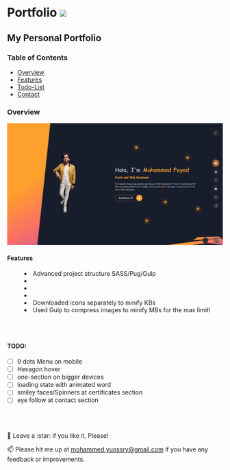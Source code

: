 # <a>Portfolio <img src="https://media.giphy.com/media/Ie3U6gTmbY4KTQtOPJ/giphy.gif" width="30px" style="max-width: 100%;"></a>

## My Personal Portfolio

### Table of Contents

- [Overview](#Overview)
- [Features](#Features)
- [Todo-List](#TODO)
- [Contact](#Contact)

### Overview

![Preview page](preview.webp)

#### Features

<menu>
	<li>Advanced project structure SASS/Pug/Gulp </li>
	<li></li>
	<li></li>
	<li></li>
	<li>Downloaded icons separately to minify KBs</li>
	<li>Used Gulp to compress images to minify MBs for the max limit!</li>
</menu>

<br>
<br>

#### TODO:

- [ ] 9 dots Menu on mobile
- [ ] Hexagon hover
- [ ] one-section on bigger devices
- [ ] loading state with animated word
- [ ] smiley faces/Spinners at certificates section
- [ ] eye follow at contact section

<br>
<br>
<br>
🤩 Leave a :star:&nbsp;if you like it, Please!

<br>

📫 Please hit me up at mohammed.yuossry@gmail.com if you have any feedback or improvements.
